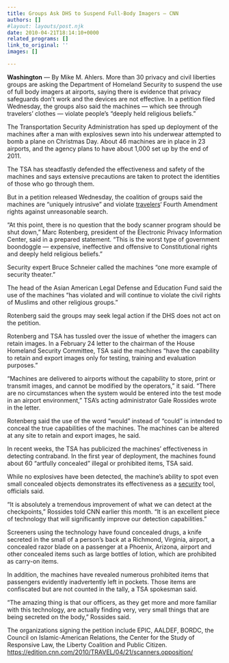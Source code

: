 ```yaml
---
title: Groups Ask DHS to Suspend Full-Body Imagers – CNN
authors: []
#layout: layouts/post.njk
date: 2010-04-21T18:14:10+0000
related_programs: []
link_to_original: ''
images: []

---
```

**Washington** — By Mike M. Ahlers. More than 30 privacy and civil liberties
groups are asking the Department of Homeland Security to suspend the use of
full body imagers at airports, saying there is evidence that privacy
safeguards don’t work and the devices are not effective. In a petition filed
Wednesday, the groups also said the machines — which see through travelers’
clothes — violate people’s “deeply held religious beliefs.”

The Transportation Security Administration has sped up deployment of the
machines after a man with explosives sewn into his underwear attempted to bomb a
plane on Christmas Day. About 46 machines are in place in 23 airports, and the
agency plans to have about 1,000 set up by the end of 2011.

The TSA has steadfastly defended the effectiveness and safety of the machines
and says extensive precautions are taken to protect the identities of those who
go through them.

But in a petition released Wednesday, the coalition of groups said the machines
are “uniquely intrusive” and violate
[travelers](https://topics.edition.cnn.com/topics/Air_Travel)‘ Fourth Amendment
rights against unreasonable search.

“At this point, there is no question that the body scanner program should be
shut down,” Marc Rotenberg, president of the Electronic Privacy Information
Center, said in a prepared statement. “This is the worst type of government
boondoggle — expensive, ineffective and offensive to Constitutional rights and
deeply held religious beliefs.”

Security expert Bruce Schneier called the machines “one more example of security
theater.”

The head of the Asian American Legal Defense and Education Fund said the use of
the machines “has violated and will continue to violate the civil rights of
Muslims and other religious groups.”

Rotenberg said the groups may seek legal action if the DHS does not act on the
petition.

Rotenberg and TSA has tussled over the issue of whether the imagers can retain
images. In a February 24 letter to the chairman of the House Homeland Security
Committee, TSA said the machines “have the capability to retain and export
images only for testing, training and evaluation purposes.”

“Machines are delivered to airports without the capability to store, print or
transmit images, and cannot be modified by the operators,” it said. “There are
no circumstances when the system would be entered into the test mode in an
airport environment,” TSA’s acting administrator Gale Rossides wrote in the
letter.

Rotenberg said the use of the word “would” instead of “could” is intended to
conceal the true capabilities of the machines. The machines can be altered at
any site to retain and export images, he said.

In recent weeks, the TSA has publicized the machines’ effectiveness in detecting
contraband. In the first year of deployment, the machines found about 60
“artfully concealed” illegal or prohibited items, TSA said.

While no explosives have been detected, the machine’s ability to spot even small
concealed objects demonstrates its effectiveness as a
[security](https://topics.edition.cnn.com/topics/Transportation_Security) tool,
officials said.

“It is absolutely a tremendous improvement of what we can detect at the
checkpoints,” Rossides told CNN earlier this month. “It is an excellent piece of
technology that will significantly improve our detection capabilities.”

Screeners using the technology have found concealed drugs, a knife secreted in
the small of a person’s back at a Richmond, Virginia, airport, a concealed razor
blade on a passenger at a Phoenix, Arizona, airport and other concealed items
such as large bottles of lotion, which are prohibited as carry-on items.

In addition, the machines have revealed numerous prohibited items that
passengers evidently inadvertently left in pockets. Those items are confiscated
but are not counted in the tally, a TSA spokesman said.

“The amazing thing is that our officers, as they get more and more familiar with
this technology, are actually finding very, very small things that are being
secreted on the body,” Rossides said.

The organizations signing the petition include EPIC, AALDEF, BORDC, the Council
on Islamic-American Relations, the Center for the Study of Responsive Law, the
Liberty Coalition and Public Citizen.
<https://edition.cnn.com/2010/TRAVEL/04/21/scanners.opposition/>